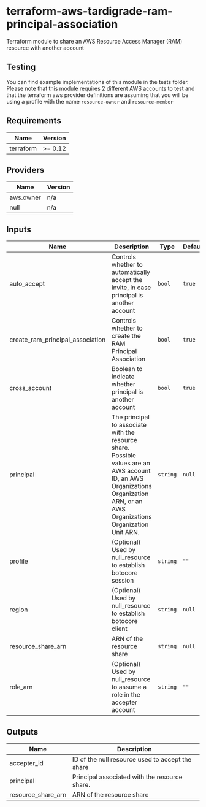 # terraform-aws-tardigrade-ram-principal-association

Terraform module to share an AWS Resource Access Manager (RAM) resource with another account

## Testing

You can find example implementations of this module in the tests folder. Please note that this module
requires 2 different AWS accounts to test and that the terraform aws provider definitions are assuming
that you will be using a profile with the name `resource-owner` and `resource-member`


<!-- BEGIN TFDOCS -->
## Requirements

| Name | Version |
|------|---------|
| terraform | >= 0.12 |

## Providers

| Name | Version |
|------|---------|
| aws.owner | n/a |
| null | n/a |

## Inputs

| Name | Description | Type | Default | Required |
|------|-------------|------|---------|:--------:|
| auto\_accept | Controls whether to automatically accept the invite, in case principal is another account | `bool` | `true` | no |
| create\_ram\_principal\_association | Controls whether to create the RAM Principal Association | `bool` | `true` | no |
| cross\_account | Boolean to indicate whether principal is another account | `bool` | `true` | no |
| principal | The principal to associate with the resource share. Possible values are an AWS account ID, an AWS Organizations Organization ARN, or an AWS Organizations Organization Unit ARN. | `string` | `null` | no |
| profile | (Optional) Used by null\_resource to establish botocore session | `string` | `""` | no |
| region | (Optional) Used by null\_resource to establish botocore client | `string` | `null` | no |
| resource\_share\_arn | ARN of the resource share | `string` | `null` | no |
| role\_arn | (Optional) Used by null\_resource to assume a role in the accepter account | `string` | `""` | no |

## Outputs

| Name | Description |
|------|-------------|
| accepter\_id | ID of the null resource used to accept the share |
| principal | Principal associated with the resource share. |
| resource\_share\_arn | ARN of the resource share |

<!-- END TFDOCS -->

